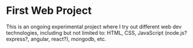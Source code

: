 # First Web Project
This is an ongoing experimental project where I try out different web dev technologies, including but not limited to: HTML, CSS, JavaScript (node.js? express?, angular, react?), mongodb, etc.